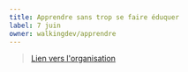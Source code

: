 ```yaml
---
title: Apprendre sans trop se faire éduquer
label: 7 juin
owner: walkingdev/apprendre
---
```


> [Lien vers l'organisation](http://walkingdev.fr)
